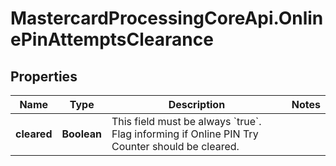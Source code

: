 # MastercardProcessingCoreApi.OnlinePinAttemptsClearance

## Properties

Name | Type | Description | Notes
------------ | ------------- | ------------- | -------------
**cleared** | **Boolean** | This field must be always &#x60;true&#x60;. Flag informing if Online PIN Try Counter should be cleared.  | 


